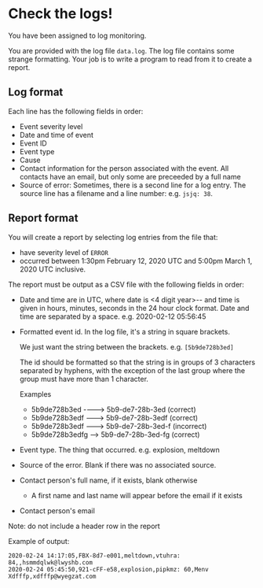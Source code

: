 # Check the logs!

You have been assigned to log monitoring.

You are provided with the log file `data.log`. The log file contains some strange formatting. Your job is to write a program to read from it to create a report.

## Log format

Each line has the following fields in order:

  - Event severity level
  - Date and time of event
  - Event ID
  - Event type
  - Cause
  - Contact information for the person associated with the event. All contacts have an email, but only some are preceeded by a full name
  - Source of error: Sometimes, there is a second line for a log entry. The source line has a filename and a line number: e.g. `jsjq: 38`.

## Report format

You will create a report by selecting log entries from the file that:
  - have severity level of `ERROR`
  - occurred between 1:30pm February 12, 2020 UTC and 5:00pm March 1, 2020 UTC inclusive.

The report must be output as a CSV file with the following fields in order:

  - Date and time are in UTC, where date is
    <4 digit year>-<month as a zero padded number>-<day of month as zero padded number>
    and time is given in hours, minutes, seconds in the 24 hour clock format. Date and time
    are separated by a space.
    e.g. 2020-02-12 05:56:45

  - Formatted event id. In the log file, it's a string in square brackets.

    We just want the string between the brackets.
    e.g. `[5b9de728b3ed]`

    The id should be formatted so that the string is
    in groups of 3 characters separated by hyphens, with the exception of
    the last group where the group must have more than 1 character.

    Examples

      - 5b9de728b3ed ----> 5b9-de7-28b-3ed (correct)
      - 5b9de728b3edf ---> 5b9-de7-28b-3edf (correct)
      - 5b9de728b3edf ---> 5b9-de7-28b-3ed-f (incorrect)
      - 5b9de728b3edfg --> 5b9-de7-28b-3ed-fg (correct)

  - Event type. The thing that occurred. e.g. explosion, meltdown

  - Source of the error. Blank if there was no associated source.

  - Contact person's full name, if it exists, blank otherwise
      - A first name and last name will appear before the email if it exists

  - Contact person's email

Note: do not include a header row in the report

Example of output:

```
2020-02-24 14:17:05,FBX-8d7-e001,meltdown,vtuhra: 84,,hsmmdqlwk@lwyshb.com
2020-02-24 05:45:50,921-cFF-e58,explosion,pipkmz: 60,Menv Xdfffp,xdfffp@wyegzat.com
```
